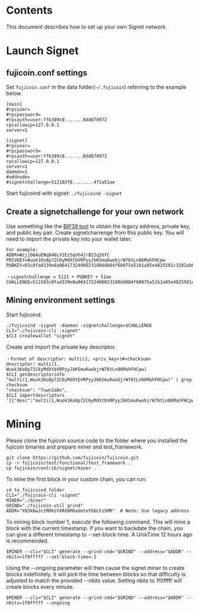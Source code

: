Contents
========
This document describes how to set up your own Signet network.

Launch Signet
=============

fujicoin.conf settings
----------------------
Set `fujicoin.conf` in the data folder(`~/.fujicoin`) referring to the example below.

    [main]
    #rpcuser=
    #rpcpassword=
    #rpcauth=user:ffb389c0.......0dd878972
    rpcallowip=127.0.0.1
    server=1
    
    [signet]
    #rpcuser=
    #rpcpassword=
    #rpcauth=user:ffb389c0.......0dd878972
    rpcallowip=127.0.0.1
    server=1
    daemon=1
    #addnode=
    #signetchallenge=512102f8........4f2a51ae

Start fujicoind with signet: `./fujicoind -signet`

Create a signetchallenge for your own network
---------------------------------------------
Use something like the [BIP39 tool](https://iancoleman.io/bip39/) to obtain the legacy address, private key, and public key pair.
Create signetcharrenge from this public key.
You will need to import the private key into your wallet later.

    For example:
    ADDR=Wzjjb6AuENq846LV1EzSqVh4jrB22q26fC
    PRIVKEY=Wuok1Ko8p72C6yMdXtbVRPyyJbKSmuKwobjrW76tLn86MahFHCpw
    PUBKEY=03c0fad339e8a0641732400023180dd884f68075a51b1a05e4825501c3282ab606

    ・signetchallenge = 5121 + PUBKEY + 51ae
    CHALLENGE=512103c0fad339e8a0641732400023180dd884f68075a51b1a05e4825501c3282ab60651ae

Mining environment settings
---------------------------
Start fujicoind.

    ./fujicoind -signet -daemon -signetchallenge=$CHALLENGE
    CLI="./fujicoin-cli -signet"
    $CLI createwallet "signet"

Create and import the private key descriptor.

    ・Format of descriptor: multi(1, <priv_key>)#<checksum>
    descriptor: multi(1, Wuok1Ko8p72C6yMdXtbVRPyyJbKSmuKwobjrW76tLn86MahFHCpw)
    $CLI getdescriptorinfo "multi(1,Wuok1Ko8p72C6yMdXtbVRPyyJbKSmuKwobjrW76tLn86MahFHCpw)" | grep checksum
    "checksum": "7uwn2a0x",
    $CLI importdescriptors '[{"desc":"multi(1,Wuok1Ko8p72C6yMdXtbVRPyyJbKSmuKwobjrW76tLn86MahFHCpw)#7uwn2a0x","timestamp":"now","active":false,"internal":false}]'

Mining
======

Please clone the fujicoin source code to the folder where you installed the fujicoin binaries and prepare miner and test_framework.

    git clone https://github.com/fujicoin/fujicoin.git
    cp -r fujicoin/test/functional/test_framework .
    cp fujicoin/contrib/signet/miner .

To mine the first block in your custom chain, you can run:

    cd to_fujicoind_folder
    CLI="./fujicoin-cli -signet"
    MINER="./miner"
    GRIND="./fujicoin-util grind"
    ADDR="X93kbwJctRMXzVXRX6MUxUeteYGbLFz5MR"  # Note: Use legacy address

To mining block number 1, execute the following command. 
This will mine a block with the current timestamp. 
If you want to backdate the chain, you can give a different timestamp to --set-block-time. 
A UnixTime 12 hours ago is recommended.

    $MINER --cli="$CLI" generate --grind-cmd="$GRIND" --address="$ADDR" --nbits=1f0fffff --set-block-time=-1


Using the --ongoing parameter will then cause the signet miner to create blocks indefinitely. 
It will pick the time between blocks so that difficulty is adjusted to match the provided --nbits value. 
Setting nbits to 1f0fffff will create blocks every minute.

    $MINER --cli="$CLI" generate --grind-cmd="$GRIND" --address="$ADDR" --nbits=1f0fffff --ongoing

